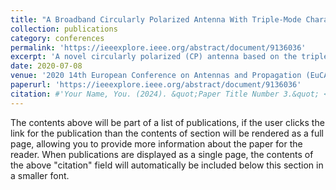 ```yaml
---
title: "A Broadband Circularly Polarized Antenna With Triple-Mode Characteristics"
collection: publications
category: conferences
permalink: 'https://ieeexplore.ieee.org/abstract/document/9136036'
excerpt: 'A novel circularly polarized (CP) antenna based on the triple-mode characteristics is presented in this paper.'
date: 2020-07-08
venue: '2020 14th European Conference on Antennas and Propagation (EuCAP)'
paperurl: 'https://ieeexplore.ieee.org/abstract/document/9136036'
citation: #'Your Name, You. (2024). &quot;Paper Title Number 3.&quot; <i>GitHub Journal of Bugs</i>. 1(3).'
---
```


The contents above will be part of a list of publications, if the user clicks the link for the publication than the contents of section will be rendered as a full page, allowing you to provide more information about the paper for the reader. When publications are displayed as a single page, the contents of the above "citation" field will automatically be included below this section in a smaller font.
